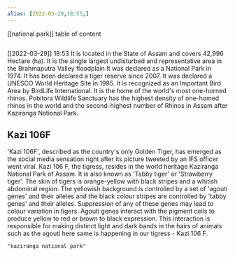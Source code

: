 ```yaml
---
alias: [2022-03-29,18:53,]
---
```

[[national park]]
table of content
```toc
```

[[2022-03-29]] 18:53
It is located in the State of Assam and covers 42,996 Hectare (ha). It is the single largest undisturbed and representative area in the Brahmaputra Valley floodplain
It was declared as a National Park in 1974.
It has been declared a tiger reserve since 2007.
It was declared a UNESCO World Heritage Site in 1985.
It is recognized as an Important Bird Area by BirdLife Intemational.
It is the home of the world's most one-horned rhinos.
Pobitora Wildlife Sanctuary has the highest density of one-homed rhinos in the world and the second-highest number of Rhinos in Assam after Kaziranga National Park.
## Kazi 106F
'Kazi 106F', described as the country's only Golden Tiger, has emerged as the social media sensation right after its picture tweeted by an IFS officer went viral.
Kazi 106 F, the tigress, resides in the world heritage Kaziranga National Park of Assam.
It is also known as 'Tabby tiger' or 'Strawberry tiger'.
The skin of tigers is orange-yellow with black stripes and a whitish abdominal region.
The yellowish background is controlled by a set of 'agouti genes' and their alleles and the black colour stripes are controlled by 'tabby genes' and their alleles.
Suppression of any of these genes may lead to colour variation in tigers.
Agouti genes interact with the pigment cells to produce yellow to red or brown to black expression.
This interaction is responsible for making distinct light and dark bands in the hairs of animals such as the agouti here same is happening in our tigress - Kazi 106 F.
```query
"kaziranga national park"
```